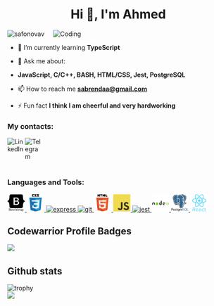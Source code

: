 <h1 align="center">Hi 👋, I'm Ahmed</h1>

<img align="right" alt="Coding" width="400" src="https://media.giphy.com/media/6heBQSjt2IoA8/giphy.gif">

<p align="left"> <img src="https://komarev.com/ghpvc/?username=safonovav&label=Profile%20views&color=0e75b6&style=flat" alt="safonovav" /> </p>

- 🌱 I’m currently learning **TypeScript**

- 💬 Ask me about: 
- **JavaScript, C/C++, BASH, HTML/CSS, Jest, PostgreSQL**

- 📫 How to reach me **sabrendaa@gmail.com**

- ⚡ Fun fact **I think I am cheerful and very hardworking**

<h3 align="left">My contacts:</h3>
<p align="left">
<a href="https://www.linkedin.com/in/akhmed-akhmatov-28aab9251/" rel="nofollow"><img align="left" alt="LinkedIn" width="40px" src="https://camo.githubusercontent.com/e2cb3e9b628d934cc325efa9dd437bcf60d947c47e98f6341ae8d2d594a6c600/68747470733a2f2f696d672e69636f6e73382e636f6d2f636f6c6f722f34382f3030303030302f6c696e6b6564696e2d322d2d76312e706e67" data-canonical-src="https://img.icons8.com/color/48/000000/linkedin-2--v1.png" style="max-width: 100%;"></a>  
<a href="https://t.me/sabrenda" rel="nofollow"><img align="left" alt="Telegram" width="40px" src="https://camo.githubusercontent.com/91bdc89e65022b9befe1428acbdac06f03eccfb22c47b5ca34527253ceee1a6b/68747470733a2f2f74656c656772616d2e6f72672f696d672f745f6c6f676f2e7376673f31" data-canonical-src="https://telegram.org/img/t_logo.svg?1" style="max-width: 100%;"></a>
</p>
<br>
<br>
<br>
<br>
<p align="left"><h3 align="left">Languages and Tools:</h3></p>
<p align="left"> <a href="https://getbootstrap.com" target="_blank" rel="noreferrer"> <img src="https://raw.githubusercontent.com/devicons/devicon/master/icons/bootstrap/bootstrap-plain-wordmark.svg" alt="bootstrap" width="40" height="40"/> </a> <a href="https://www.w3schools.com/css/" target="_blank" rel="noreferrer"> <img src="https://raw.githubusercontent.com/devicons/devicon/master/icons/css3/css3-original-wordmark.svg" alt="css3" width="40" height="40"/> </a> <a href="https://expressjs.com" target="_blank" rel="noreferrer"> <img src="https://www.mementotech.in/assets/images/icons/express.png" alt="express" width="40" height="40"/> </a> <a href="https://git-scm.com/" target="_blank" rel="noreferrer"> <img src="https://www.vectorlogo.zone/logos/git-scm/git-scm-icon.svg" alt="git" width="40" height="40"/> </a> <a href="https://www.w3.org/html/" target="_blank" rel="noreferrer"> <img src="https://raw.githubusercontent.com/devicons/devicon/master/icons/html5/html5-original-wordmark.svg" alt="html5" width="40" height="40"/> </a> <a href="https://developer.mozilla.org/en-US/docs/Web/JavaScript" target="_blank" rel="noreferrer"> <img src="https://raw.githubusercontent.com/devicons/devicon/master/icons/javascript/javascript-original.svg" alt="javascript" width="40" height="40"/> </a> <a href="https://jestjs.io" target="_blank" rel="noreferrer"> <img src="https://www.vectorlogo.zone/logos/jestjsio/jestjsio-icon.svg" alt="jest" width="40" height="40"/> </a>  <a href="https://nodejs.org" target="_blank" rel="noreferrer"> <img src="https://raw.githubusercontent.com/devicons/devicon/master/icons/nodejs/nodejs-original-wordmark.svg" alt="nodejs" width="40" height="40"/> </a> <a href="https://www.postgresql.org" target="_blank" rel="noreferrer"> <img src="https://raw.githubusercontent.com/devicons/devicon/master/icons/postgresql/postgresql-original-wordmark.svg" alt="postgresql" width="40" height="40"/> </a> <a href="https://reactjs.org/" target="_blank" rel="noreferrer"> <img src="https://raw.githubusercontent.com/devicons/devicon/master/icons/react/react-original-wordmark.svg" alt="react" width="40" height="40"/> </a> </p>

## Codewarrior Profile Badges
<a href="https://www.codewars.com/users/Saga95"> <img src="https://www.codewars.com/users/Saga95/badges/large"> </a>


## Github stats
![trophy](https://github-profile-trophy.vercel.app/?username=sabrenda&theme=onedark)  
![](https://komarev.com/ghpvc/?username=sabrenda&color=grey)
